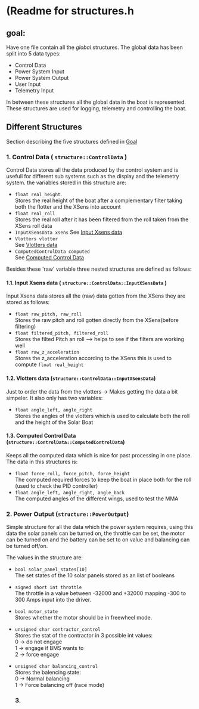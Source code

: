  (Readme for structures.h
=====
## goal:
Have one file contain all the _global_ structures. The global data has been split into 5 data types:
* Control Data
* Power System Input
* Power System Output
* User Input
* Telemetry Input

In between these structures all the global data in the boat is represented. These structures are used for logging, telemetry and controlling the boat.
## Different Structures
Section describing the five structures defined in [Goal](##goal)
### 1. Control Data ( `structure::ControlData` )
Control Data stores all the data produced by the control system and is usefull for different sub systems such as the display and the telemetry system. the variables stored in this structure are:
* `float real_height`.   
	Stores the real height of the boat after a complementary filter taking both the flotter and the XSens into account   
* `float real_roll`   
   Stores the real roll after it has been filtered from the roll taken from the XSens roll data
* `InputXSensData xsens`      See [Input Xsens data](###input-xsens-data)
* `Vlotters vlotter`   
   See [Vlotters data](###input-xsens-data)
* `ComputedControlData computed`   
   See [Computed Control Data](###input-xsens-data)

Besides these 'raw' variable three nested structures are defined as follows:
#### 1.1. Input Xsens data 	( `structure::ControlData::InputXSensData` ) 
Input Xsens data stores all the (raw) data gotten from the XSens they are stored as follows:
* `float raw_pitch, raw_roll`   
   Stores the raw pitch and roll gotten directly from the XSens(before filtering)
* `float filtered_pitch, filtered_roll`   
   Stores the filted Pitch an roll --> helps to see if the filters are working well
* `float raw_z_acceleration`   
   Stores the z_acceleration according to the XSens this is used to compute `float real_height`

#### 1.2. Vlotters data (`structure::ControlData::InputXSensData`)
Just to order the data from the vlotters -> Makes getting the data a bit simpeler. It also only has two variables:
* `float angle_left, angle_right`   
   Stores the angles of the vlotters which is used to calculate both the roll and the height of the Solar Boat
   
#### 1.3. Computed Control Data (`structure::ControlData::ComputedControlData`)
Keeps all the computed data which is nice for past processing in one place. The data in this structures is:
* `float force_roll, force_pitch, force_height`   
   The computed required forces to keep the boat in place both for the roll (used to check the PID controller)
* `float angle_left, angle_right, angle_back`   
   The computed angles of the different wings, used to test the MMA

### 2. Power Output (`structure::PowerOutput`)
Simple structure for all the data which the power system requires, using this data the solar panels can be turned on, the throttle can be set, the motor can be turned on and the battery can be set to on value and balancing can be turned off/on.

The values in the structure are:
* `bool solar_panel_states[10]`   
   The set states of the 10 solar panels stored as an list of booleans
* `signed short int throttle`    
   The throttle in a value between -32000 and +32000 mapping -300 to 300 Amps input into the driver.
* `bool motor_state`   
   Stores whether the motor should be in freewheel mode.
* `unsigned char contractor_control`   
   Stores the stat of the contractor in 3 possible int values:   
   0 -> do not engage   
   1 -> engage if BMS wants to   
   2 -> force engage   
* `unsigned char balancing_control`   
   Stores the balencing state:   
   0 -> Normal balancing   
   1 -> Force balancing off (race mode)
   
   ### 3.
